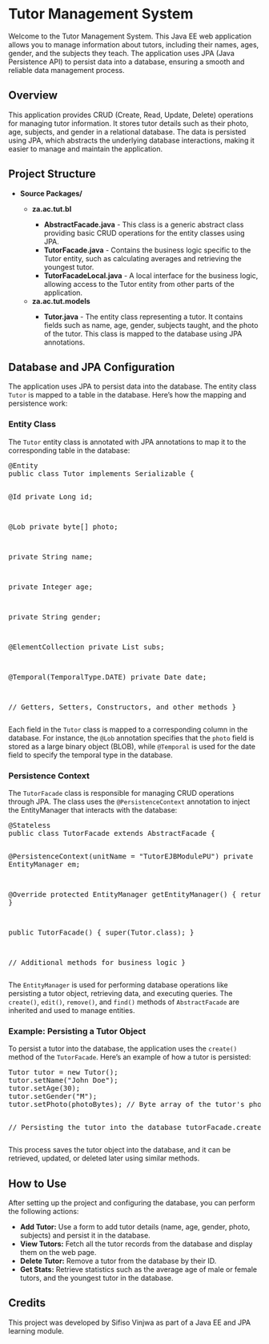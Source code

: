
<body>

  <h1>Tutor Management System</h1>
  <p>Welcome to the Tutor Management System. This Java EE web application allows you to manage information about tutors, including their names, ages, gender, and the subjects they teach. The application uses JPA (Java Persistence API) to persist data into a database, ensuring a smooth and reliable data management process.</p>

  <h2>Overview</h2>
  <p>This application provides CRUD (Create, Read, Update, Delete) operations for managing tutor information. It stores tutor details such as their photo, age, subjects, and gender in a relational database. The data is persisted using JPA, which abstracts the underlying database interactions, making it easier to manage and maintain the application.</p>

  <h2>Project Structure</h2>
  <div class="file-structure">
      <ul>
          <li><b>Source Packages/</b></li>
          <ul>
              <li><b>za.ac.tut.bl</b></li>
              <ul>
                  <li><b>AbstractFacade.java</b> - This class is a generic abstract class providing basic CRUD operations for the entity classes using JPA.</li>
                  <li><b>TutorFacade.java</b> - Contains the business logic specific to the Tutor entity, such as calculating averages and retrieving the youngest tutor.</li>
                  <li><b>TutorFacadeLocal.java</b> - A local interface for the business logic, allowing access to the Tutor entity from other parts of the application.</li>
              </ul>
              <li><b>za.ac.tut.models</b></li>
              <ul>
                  <li><b>Tutor.java</b> - The entity class representing a tutor. It contains fields such as name, age, gender, subjects taught, and the photo of the tutor. This class is mapped to the database using JPA annotations.</li>
              </ul>
          </ul>
      </ul>
  </div>

  <h2>Database and JPA Configuration</h2>
  <p>The application uses JPA to persist data into the database. The entity class <code>Tutor</code> is mapped to a table in the database. Here’s how the mapping and persistence work:</p>

  <h3>Entity Class</h3>
  <p>The <code>Tutor</code> entity class is annotated with JPA annotations to map it to the corresponding table in the database:</p>
  <pre>
@Entity
public class Tutor implements Serializable {
    
  @Id
  private Long id;
  
  @Lob
  private byte[] photo;
  
  private String name;
  
  private Integer age;
  
  private String gender;
  
  @ElementCollection
  private List<String> subs;
  
  @Temporal(TemporalType.DATE)
  private Date date;

  // Getters, Setters, Constructors, and other methods
}
    </pre>
    <p>Each field in the <code>Tutor</code> class is mapped to a corresponding column in the database. For instance, the <code>@Lob</code> annotation specifies that the <code>photo</code> field is stored as a large binary object (BLOB), while <code>@Temporal</code> is used for the date field to specify the temporal type in the database.</p>

  <h3>Persistence Context</h3>
  <p>The <code>TutorFacade</code> class is responsible for managing CRUD operations through JPA. The class uses the <code>@PersistenceContext</code> annotation to inject the EntityManager that interacts with the database:</p>
  <pre>
@Stateless
public class TutorFacade extends AbstractFacade<Tutor> {

  @PersistenceContext(unitName = "TutorEJBModulePU")
  private EntityManager em;

  @Override
  protected EntityManager getEntityManager() {
      return em;
  }

  public TutorFacade() {
      super(Tutor.class);
  }
  
  // Additional methods for business logic
}
    </pre>
    <p>The <code>EntityManager</code> is used for performing database operations like persisting a tutor object, retrieving data, and executing queries. The <code>create()</code>, <code>edit()</code>, <code>remove()</code>, and <code>find()</code> methods of <code>AbstractFacade</code> are inherited and used to manage entities.</p>

  <h3>Example: Persisting a Tutor Object</h3>
  <p>To persist a tutor into the database, the application uses the <code>create()</code> method of the <code>TutorFacade</code>. Here’s an example of how a tutor is persisted:</p>
  <pre>
Tutor tutor = new Tutor();
tutor.setName("John Doe");
tutor.setAge(30);
tutor.setGender("M");
tutor.setPhoto(photoBytes); // Byte array of the tutor's photo

// Persisting the tutor into the database
tutorFacade.create(tutor);
    </pre>
    <p>This process saves the tutor object into the database, and it can be retrieved, updated, or deleted later using similar methods.</p>

  <h2>How to Use</h2>
  <p>After setting up the project and configuring the database, you can perform the following actions:</p>
  <ul>
      <li><b>Add Tutor:</b> Use a form to add tutor details (name, age, gender, photo, subjects) and persist it in the database.</li>
      <li><b>View Tutors:</b> Fetch all the tutor records from the database and display them on the web page.</li>
      <li><b>Delete Tutor:</b> Remove a tutor from the database by their ID.</li>
      <li><b>Get Stats:</b> Retrieve statistics such as the average age of male or female tutors, and the youngest tutor in the database.</li>
  </ul>

  <h2>Credits</h2>
  <p>This project was developed by Sifiso Vinjwa as part of a Java EE and JPA learning module.</p>

</body>
</html>
